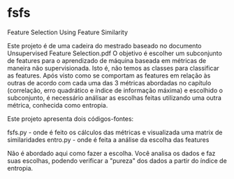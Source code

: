 fsfs
====

Feature Selection Using Feature Similarity

Este projeto é de uma cadeira do mestrado baseado no documento Unsupervised Feature Selection.pdf
O objetivo é escolher um subconjunto de features para o aprendizado de máquina baseada em métricas
de maneira não supervisionada. Isto é, não temos as classes para classificar as features. Após visto
como se comportam as features em relação às outras de acordo com cada uma das 3 métricas abordadas no
capítulo (correlação, erro quadrático e índice de informação máxima) e escolhido o subconjunto,
é necessário análisar as escolhas feitas utilizando uma outra métrica, conhecida como entropia.

Este projeto apresenta dois códigos-fontes:

  fsfs.py - onde é feito os cálculos das métricas e visualizada uma matrix de similaridades
  entro.py - onde é feita a análise da escolha das features

Não é abordado aqui como fazer a escolha. Você analisa os dados e faz suas escolhas, podendo verificar
a "pureza" dos dados a partir do índice de entropia.